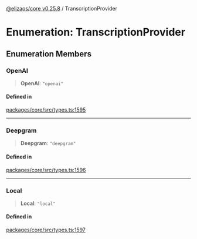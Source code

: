 [@elizaos/core v0.25.8](../index.md) / TranscriptionProvider

# Enumeration: TranscriptionProvider

## Enumeration Members

### OpenAI

> **OpenAI**: `"openai"`

#### Defined in

[packages/core/src/types.ts:1595](https://github.com/elizaOS/eliza/blob/main/packages/core/src/types.ts#L1595)

***

### Deepgram

> **Deepgram**: `"deepgram"`

#### Defined in

[packages/core/src/types.ts:1596](https://github.com/elizaOS/eliza/blob/main/packages/core/src/types.ts#L1596)

***

### Local

> **Local**: `"local"`

#### Defined in

[packages/core/src/types.ts:1597](https://github.com/elizaOS/eliza/blob/main/packages/core/src/types.ts#L1597)
